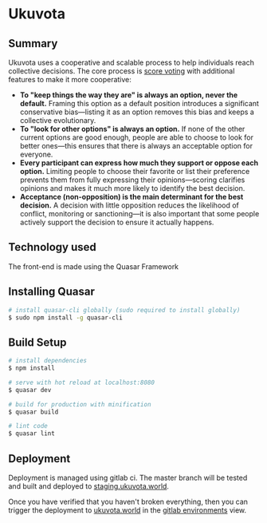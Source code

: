# Ukuvota
## Summary
Ukuvota uses a cooperative and scalable process to help individuals reach collective decisions. The core process is [score voting](https://electology.org/score-voting) with additional features to make it more cooperative:
- **To "keep things the way they are" is always an option, never the default.** Framing this option as a default position introduces a significant conservative bias—listing it as an option removes this bias and keeps a collective evolutionary.
- **To "look for other options" is always an option.** If none of the other current options are good enough, people are able to choose to look for better ones—this ensures that there is always an acceptable option for everyone.
- **Every participant can express how much they support or oppose each option.** Limiting people to choose their favorite or list their preference prevents them from fully expressing their opinions—scoring clarifies opinions and makes it much more likely to identify the best decision.
- **Acceptance (non-opposition) is the main determinant for the best decision.** A decision with little opposition reduces the likelihood of conflict, monitoring or sanctioning—it is also important that some people actively support the decision to ensure it actually happens.

## Technology used
The front-end is made using the Quasar Framework

## Installing Quasar

``` bash
# install quasar-cli globally (sudo required to install globally)
$ sudo npm install -g quasar-cli
```

## Build Setup

``` bash
# install dependencies
$ npm install

# serve with hot reload at localhost:8080
$ quasar dev

# build for production with minification
$ quasar build

# lint code
$ quasar lint
```

## Deployment

Deployment is managed using gitlab ci. The master branch will be tested and built and deployed to [staging.ukuvota.world](https://staging.ukuvota.world).

Once you have verified that you haven't broken everything, then you can trigger the deployment to [ukuvota.world](https://ukuvota.world) in the [gitlab environments](https://gitlab.com/ukuvota/ukuvota/environments) view.
